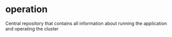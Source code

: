 # operation
Central repository that contains all information about running the application and operating the cluster

